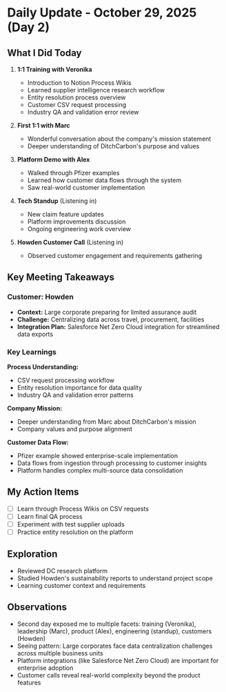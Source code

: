 # Daily Update - October 29, 2025 (Day 2)

## What I Did Today

1. **1:1 Training with Veronika**
   - Introduction to Notion Process Wikis
   - Learned supplier intelligence research workflow
   - Entity resolution process overview
   - Customer CSV request processing
   - Industry QA and validation error review

2. **First 1:1 with Marc**
   - Wonderful conversation about the company's mission statement
   - Deeper understanding of DitchCarbon's purpose and values

3. **Platform Demo with Alex**
   - Walked through Pfizer examples
   - Learned how customer data flows through the system
   - Saw real-world customer implementation

4. **Tech Standup** (Listening in)
   - New claim feature updates
   - Platform improvements discussion
   - Ongoing engineering work overview

5. **Howden Customer Call** (Listening in)
   - Observed customer engagement and requirements gathering

## Key Meeting Takeaways

### Customer: Howden
- **Context:** Large corporate preparing for limited assurance audit
- **Challenge:** Centralizing data across travel, procurement, facilities
- **Integration Plan:** Salesforce Net Zero Cloud integration for streamlined data exports

### Key Learnings

**Process Understanding:**
- CSV request processing workflow
- Entity resolution importance for data quality
- Industry QA and validation error patterns

**Company Mission:**
- Deeper understanding from Marc about DitchCarbon's mission
- Company values and purpose alignment

**Customer Data Flow:**
- Pfizer example showed enterprise-scale implementation
- Data flows from ingestion through processing to customer insights
- Platform handles complex multi-source data consolidation

## My Action Items
- [ ] Learn through Process Wikis on CSV requests
- [ ] Learn final QA process
- [ ] Experiment with test supplier uploads
- [ ] Practice entity resolution on the platform

## Exploration
- Reviewed DC research platform
- Studied Howden's sustainability reports to understand project scope
- Learning customer context and requirements

## Observations
- Second day exposed me to multiple facets: training (Veronika), leadership (Marc), product (Alex), engineering (standup), customers (Howden)
- Seeing pattern: Large corporates face data centralization challenges across multiple business units
- Platform integrations (like Salesforce Net Zero Cloud) are important for enterprise adoption
- Customer calls reveal real-world complexity beyond the product features
